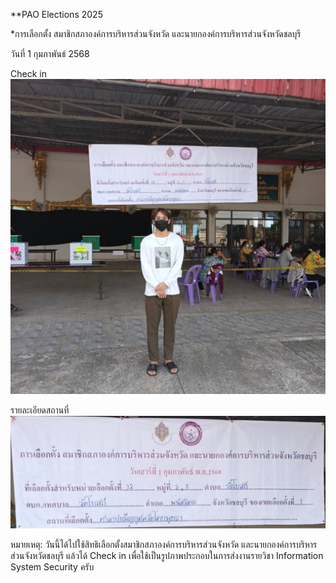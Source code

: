 **PAO Elections 2025

*การเลือกตั้ง สมาชิกสภาองค์การบริหารส่วนจังหวัด และนายกองค์การบริหารส่วนจังหวัดชลบุรี

วันที่ 1 กุมภาพันธ์ 2568

Check in
![checkin pao](images/pao-elections.jpg)

รายละเอียดสถานที่
![locations](images/locations.png)

หมายเหตุ: วันนี้ได้ไปใช้สิทธิเลือกตั้งสมาชิกสภาองค์การบริหารส่วนจังหวัด และนายกองค์การบริหารส่วนจังหวัดชลบุรี แล้วได้ Check in เพื่อใช้เป็นรูปภาพประกอบในการส่งงานรายวิชา Information System Security ครับ
